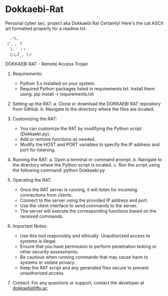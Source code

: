 # Dokkaebi-Rat
Personal cyber sec. project aka Dokkaebi Rat
Certainly! Here's the cat ASCII art formatted properly for a readme.txt:

```
⠀ ／l、
（ﾟ､ ｡ ７
⠀ l、ﾞ ~ヽ
  じしf_, )ノ  
```
DOKKAEBI RAT - Remote Access Trojan

1. Requirements:
    - Python 3.x installed on your system.
    - Required Python packages listed in requirements.txt.
        Install them using: pip install -r requirements.txt

2. Setting up the RAT:
    a. Clone or download the DOKKAEBI RAT repository from GitHub.
    b. Navigate to the directory where the files are located.

3. Customizing the RAT:
    - You can customize the RAT by modifying the Python script (Dokkaebi.py).
    - Add or remove functions as needed.
    - Modify the HOST and PORT variables to specify the IP address and port for listening.

4. Running the RAT:
    a. Open a terminal or command prompt.
    b. Navigate to the directory where the Python script is located.
    c. Run the script using the following command:
        python Dokkaebi.py

5. Operating the RAT:
    - Once the RAT server is running, it will listen for incoming connections from clients.
    - Connect to the server using the provided IP address and port.
    - Use the client interface to send commands to the server.
    - The server will execute the corresponding functions based on the received commands.

6. Important Notes:
    - Use this tool responsibly and ethically. Unauthorized access to systems is illegal.
    - Ensure that you have permission to perform penetration testing or other security assessments.
    - Be cautious when running commands that may cause harm to systems or violate privacy.
    - Keep the RAT script and any generated files secure to prevent unauthorized access.

7. Contact:
    For any questions or support, contact the developer at dokkaebi@fbi.ac
